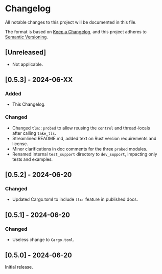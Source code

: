 # Changelog

All notable changes to this project will be documented in this file.

The format is based on [Keep a Changelog](https://keepachangelog.com/en/1.1.0/),
and this project adheres to [Semantic Versioning](https://semver.org/spec/v2.0.0.html).

## [Unreleased]

- Not applicable.

## [0.5.3] - 2024-06-XX

### Added

- This Changelog.

### Changed

- Changed `tlm::probed` to allow reusing the `control` and thread-locals after calling `take_tls`.
- Streamlined README.md, added text on Rust version requirements and license.
- Minor clarifications in doc comments for the three `probed` modules.
- Renamed internal `test_support` directory to `dev_support`, impacting only tests and examples.

## [0.5.2] - 2024-06-20

### Changed

- Updated Cargo.toml to include `tlcr` feature in published docs.

## [0.5.1] - 2024-06-20

### Changed

- Useless change to `Cargo.toml`.

## [0.5.0] - 2024-06-20

Initial release.
